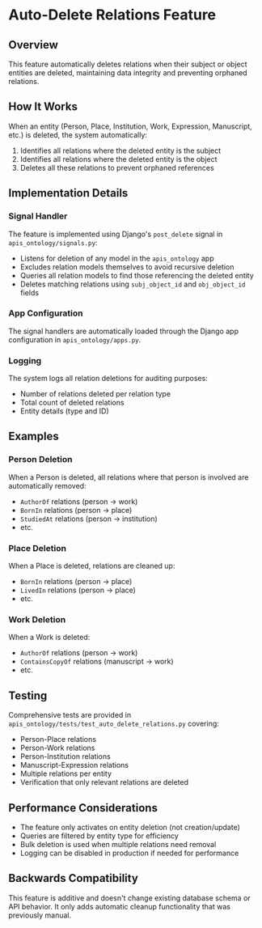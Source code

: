 # Auto-Delete Relations Feature

## Overview

This feature automatically deletes relations when their subject or object entities are deleted, maintaining data integrity and preventing orphaned relations.

## How It Works

When an entity (Person, Place, Institution, Work, Expression, Manuscript, etc.) is deleted, the system automatically:

1. Identifies all relations where the deleted entity is the subject
2. Identifies all relations where the deleted entity is the object  
3. Deletes all these relations to prevent orphaned references

## Implementation Details

### Signal Handler

The feature is implemented using Django's `post_delete` signal in `apis_ontology/signals.py`:

- Listens for deletion of any model in the `apis_ontology` app
- Excludes relation models themselves to avoid recursive deletion
- Queries all relation models to find those referencing the deleted entity
- Deletes matching relations using `subj_object_id` and `obj_object_id` fields

### App Configuration

The signal handlers are automatically loaded through the Django app configuration in `apis_ontology/apps.py`.

### Logging

The system logs all relation deletions for auditing purposes:
- Number of relations deleted per relation type
- Total count of deleted relations
- Entity details (type and ID)

## Examples

### Person Deletion
When a Person is deleted, all relations where that person is involved are automatically removed:
- `AuthorOf` relations (person → work)
- `BornIn` relations (person → place)
- `StudiedAt` relations (person → institution)
- etc.

### Place Deletion  
When a Place is deleted, relations are cleaned up:
- `BornIn` relations (person → place)
- `LivedIn` relations (person → place)
- etc.

### Work Deletion
When a Work is deleted:
- `AuthorOf` relations (person → work)
- `ContainsCopyOf` relations (manuscript → work)
- etc.

## Testing

Comprehensive tests are provided in `apis_ontology/tests/test_auto_delete_relations.py` covering:

- Person-Place relations
- Person-Work relations  
- Person-Institution relations
- Manuscript-Expression relations
- Multiple relations per entity
- Verification that only relevant relations are deleted

## Performance Considerations

- The feature only activates on entity deletion (not creation/update)
- Queries are filtered by entity type for efficiency
- Bulk deletion is used when multiple relations need removal
- Logging can be disabled in production if needed for performance

## Backwards Compatibility

This feature is additive and doesn't change existing database schema or API behavior. It only adds automatic cleanup functionality that was previously manual.
